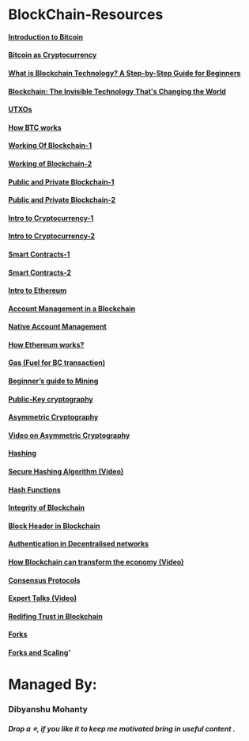 # BlockChain-Resources

#### [Introduction to Bitcoin](https://bitcoin.org/bitcoin.pdf)

#### [Bitcoin as Cryptocurrency](https://queue.acm.org/detail.cfm?id=3136559) 

#### [What is Blockchain Technology? A Step-by-Step Guide for Beginners](https://blockgeeks.com/guides/what-is-blockchain-technology/)

#### [Blockchain: The Invisible Technology That's Changing the World](https://www.pcmag.com/news/blockchain-the-invisible-technology-thats-changing-the-world)

#### [UTXOs](https://smithandcrown.com/glossary/unspent-transaction-outputs-utxo/) 

#### [How BTC works](https://www.ccn.com/bitcoin-cash-pools-the-majority-of-bitcoin-sv-blocks-are-mined-by-unknown-yes-really/) 

#### [Working Of Blockchain-1](https://medium.com/blockchain-review/how-does-the-blockchain-work-for-dummies-explained-simply-9f94d386e093)

#### [Working of Blockchain-2](https://onezero.medium.com/how-does-the-blockchain-work-98c8cd01d2ae)

#### [Public and Private Blockchain-1](https://blog.ethereum.org/2015/08/07/on-public-and-private-blockchains/)

#### [Public and Private Blockchain-2](https://www.coindesk.com/learn/blockchain-101/what-is-blockchain-technology)

#### [Intro to Cryptocurrency-1](https://cointelegraph.com/bitcoin-for-beginners/what-is-cryptocurrency#accept-as-payment-for-business)

#### [Intro to Cryptocurrency-2](https://blockgeeks.com/guides/what-is-cryptocurrency/)

#### [Smart Contracts-1](https://blockgeeks.com/guides/smart-contracts/)

#### [Smart Contracts-2](https://ethereum.org/en/whitepaper/)

#### [Intro to Ethereum](https://ethdocs.org/en/latest/introduction/what-is-ethereum.html)

#### [Account Management in a Blockchain](https://ethdocs.org/en/latest/account-management.html)

#### [Native Account Management](https://geth.ethereum.org/docs/dapp/native-accounts)

#### [How Ethereum works?](https://www.coindesk.com/learn/ethereum-101/how-ethereum-works)

#### [Gas (Fuel for BC transaction)](https://ethereum.stackexchange.com/questions/3/what-is-meant-by-the-term-gas)

#### [Beginner’s guide to Mining](https://blockgeeks.com/guides/proof-of-work-vs-proof-of-stake/)

#### [Public-Key cryptography](https://www.globalsign.com/en/ssl-information-center/what-is-public-key-cryptography)

#### [Asymmetric Cryptography](https://searchsecurity.techtarget.com/definition/asymmetric-cryptography) 

#### [Video on Asymmetric Cryptography](https://www.youtube.com/watch?v=GSIDS_lvRv4)

#### [Hashing](https://blockgeeks.com/guides/what-is-hashing/)

#### [Secure Hashing Algorithm (Video)](https://www.youtube.com/watch?v=DMtFhACPnTY)

#### [Hash Functions](https://www.cs.hmc.edu/~geoff/classes/hmc.cs070.200101/homework10/hashfuncs.html)

#### [Integrity of Blockchain](https://hbr.org/2017/03/how-safe-are-blockchains-it-depends)

#### [Block Header in Blockchain](https://www.cryptocompare.com/coins/guides/what-is-a-block-header-in-bitcoin/)

#### [Authentication in Decentralised networks](https://arxiv.org/pdf/1706.01730.pdf)

#### [How Blockchain can transform the economy (Video)](https://www.ted.com/talks/bettina_warburg_how_the_blockchain_will_radically_transform_the_economy?utm_campaign=tedspread--b&utm_medium=referral&utm_source=tedcomshare)

#### [Consensus Protocols](https://www.coindesk.com/short-guide-blockchain-consensus-protocols)

#### [Expert Talks (Video)](https://www.youtube.com/watch?v=hYip_Vuv8J0)

#### [Redifing Trust in Blockchain](https://www.wired.com/story/how-the-blockchain-is-redefining-trust/)

#### [Forks](https://www.youtube.com/watch?v=8uF7RVF2osk)

#### [Forks and Scaling](https://www.coindesk.com/split-forks-blockchain-leaders-learn-tough-lessons-bitcoin-scaling)'



# Managed By:

### Dibyanshu Mohanty

##### Drop a ⭐, if you like it to keep me motivated bring in useful content .

